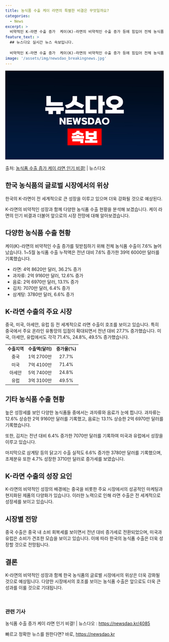 ```yaml
---
title: 농식품 수출 케이 라면의 특별한 비결은 무엇일까요?
categories:
  - News
excerpt: >
  비약적인 K-라면 수출 증가  케이(K)-라면의 비약적인 수출 증가 등에 힘입어 전체 농식품 수출이 지난해보…
feature_text: >
  ## 뉴스다오 실시간 뉴스 속보입니다.

  비약적인 K-라면 수출 증가  케이(K)-라면의 비약적인 수출 증가 등에 힘입어 전체 농식품 수출이 지난해보…
image: '/assets/img/newsdao_breakingnews.jpg'
---
```


![뉴스다오 속보](/assets/img/newsdao_breakingnews.jpg)

<p>출처: <a href="https://newsdao.kr/4085" rel="dofollow">농식품 수출 증가 케이 라면 인기 비결!</a> | 뉴스다오</p>

<h2 data-ke-size="size26">한국 농식품의 글로벌 시장에서의 위상</h2>
<p data-ke-size="size16">한국의 K-라면이 전 세계적으로 큰 성장을 이루고 있으며 더욱 강화될 것으로 예상된다. </p>
<p data-ke-size="size16">K-라면의 비약적인 성장과 함께 다양한 농식품 수출 현황을 분석해 보겠습니다. 케이 라면의 인기 비결과 더불어 앞으로의 시장 전망에 대해 알아보겠습니다.</p>

<h2 data-ke-size="size26">다양한 농식품 수출 현황</h2>
<p data-ke-size="size16">케이(K)-라면의 비약적인 수출 증가를 뒷받침하기 위해 전체 농식품 수출이 7.6% 늘어났습니다. 1~5월 농식품 수출 누적액은 전년 대비 7.6% 증가한 39억 6000만 달러를 기록했습니다.</p>
<ul>
  <li>라면: 4억 8620만 달러, 36.2% 증가</li>
  <li>과자류: 2억 9160만 달러, 12.6% 증가</li>
  <li>음료: 2억 6970만 달러, 13.1% 증가</li>
  <li>김치: 7070만 달러, 6.4% 증가</li>
  <li>삼계탕: 3780만 달러, 6.6% 증가</li>
</ul>

<h2 data-ke-size="size26">K-라면 수출의 주요 시장</h2>
<p data-ke-size="size16">중국, 미국, 아세안, 유럽 등 전 세계적으로 라면 수출이 호조를 보이고 있습니다. 특히 중국에서 주요 온라인 유통망의 입점이 확대되면서 전년 대비 27.7% 증가했습니다. 미국, 아세안, 유럽에서도 각각 71.4%, 24.8%, 49.5% 증가했습니다.</p>
<table>
  <tr>
    <td style="text-align: center; height: 17px;"><b>수출지역</b></td>
    <td style="text-align: center; height: 17px;"><b>수출액(달러)</b></td>
    <td style="text-align: center; height: 17px;"><b>증가율(%)</b></td>
  </tr>
  <tr>
    <td style="text-align: center; height: 17px;">중국</td>
    <td style="text-align: center; height: 17px;">1억 2700만</td>
    <td style="text-align: center; height: 17px;">27.7%</td>
  </tr>
  <tr>
    <td style="text-align: center; height: 17px;">미국</td>
    <td style="text-align: center; height: 17px;">7억 4100만</td>
    <td style="text-align: center; height: 17px;">71.4%</td>
  </tr>
  <tr>
    <td style="text-align: center; height: 17px;">아세안</td>
    <td style="text-align: center; height: 17px;">5억 7400만</td>
    <td style="text-align: center; height: 17px;">24.8%</td>
  </tr>
  <tr>
    <td style="text-align: center; height: 17px;">유럽</td>
    <td style="text-align: center; height: 17px;">3억 3100만</td>
    <td style="text-align: center; height: 17px;">49.5%</td>
  </tr>
</table>

<h2 data-ke-size="size26">기타 농식품 수출 현황</h2>
<p data-ke-size="size16">높은 성장세를 보인 다양한 농식품들 중에서는 과자류와 음료가 눈에 띕니다. 과자류는 12.6% 상승한 2억 9160만 달러를 기록했고, 음료는 13.1% 상승한 2억 6970만 달러를 기록했습니다.</p>
<p data-ke-size="size16">또한, 김치는 전년 대비 6.4% 증가한 7070만 달러를 기록하여 미국과 유럽에서 성장을 이루고 있습니다.</p>
<p data-ke-size="size16">마지막으로 삼계탕 등의 닭고기 수출 실적도 6.6% 증가한 3780만 달러를 기록했으며, 조제분유 또한 4.7% 성장한 3710만 달러로 증가세를 보였습니다.</p>

<h2 data-ke-size="size26">K-라면 수출의 성장 요인</h2>
<p data-ke-size="size16">K-라면의 비약적인 성장의 배경에는 중국을 비롯한 주요 시장에서의 성공적인 마케팅과 현지화된 제품의 다양화가 있습니다. 이러한 노력으로 인해 라면 수출은 전 세계적으로 성장세를 보이고 있습니다.</p>

<h2 data-ke-size="size26">시장별 전망</h2>
<p data-ke-size="size16">중국 수출은 중국 내 소비 회복세를 보이면서 전년 대비 증가세로 전환되었으며, 미국과 유럽은 소비가 견조한 모습을 보이고 있습니다. 이에 따라 한국의 농식품 수출은 더욱 성장할 것으로 전망됩니다.</p>

<h2 data-ke-size="size26">결론</h2>
<p data-ke-size="size16">K-라면의 비약적인 성장과 함께 한국 농식품의 글로벌 시장에서의 위상은 더욱 강화될 것으로 예상됩니다. 다양한 시장에서의 호조를 보이는 농식품 수출은 앞으로도 더욱 큰 성과를 이룰 것으로 기대됩니다.</p>

<p data-ke-size="size16">&nbsp;</p>

<h3 data-ke-size="size24">관련 기사</h3>
<p data-ke-size="size16">농식품 수출 증가 케이 라면 인기 비결! | 뉴스다오 : <a href="https://newsdao.kr/4085">https://newsdao.kr/4085</a></p>
 

빠르고 정확한 뉴스를 원한다면? 바로, <a href="https://newsdao.kr" rel="dofollow">https://newsdao.kr</a>


